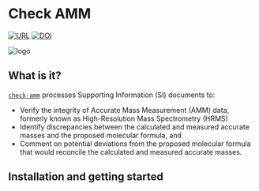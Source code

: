 # Check AMM
[![URL](https://img.shields.io/badge/URL-check--amm.vercel.app-blue)](https://check-amm.vercel.app/home)
[![DOI](https://img.shields.io/badge/DOI-10.1021%2Facs.orglett.4c04730-blue)](https://doi.org/10.1021/acs.orglett.4c04730)


![logo](https://github.com/user-attachments/assets/3edd8e9a-5b25-4905-b596-bde023825503)
## What is it?

[`check-amm`](https://check-amm.vercel.app/home) processes Supporting Information (SI) documents to:

* Verify the integrity</strong> of Accurate Mass Measurement (AMM) data, formerly known as High-Resolution Mass Spectrometry (HRMS)
* Identify discrepancies</strong> between the calculated and measured accurate masses and the proposed molecular formula, and
* Comment on potential deviations</strong> from the proposed molecular formula that would reconcile the calculated and measured accurate masses.


## Installation and getting started

